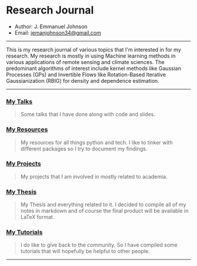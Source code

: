 # Research Journal

* Author: J. Emmanuel Johnson
* Email: jemanjohnson34@gmail.com

---

This is my research journal of various topics that I'm interested in for my research. My research is mostly in using Machine learning methods in various applications of remote sensing and climate sciences. The predominant algorithms of interest include kernel methods like Gaussian Processes (GPs) and Invertible Flows like Rotation-Based Iterative Gaussianization (RBIG) for density and dependence estimation.


---

<!-- ### [Project Webpages](projects/README.md) -->

### [**My Talks**](talks/README.md)

> Some talks that I have done along with code and slides.

### [**My Resources**](resources/README.md)

> My resources for all things python and tech. I like to tinker with different packages so I try to document my findings.


### [**My Projects**](projects/README.md)

> My projects that I am involved in mostly related to academia.


### [**My Thesis**](thesis/README.md)

> My Thesis and everything related to it. I decided to compile all of my notes in markdown and of course the final product will be available in LaTeX format.

### [**My Tutorials**](thesis/README.md)

> I do like to give back to the community. So I have compiled some tutorials that will hopefully be helpful to other people.


---
<!-- ## Topics

#### ML Concepts:

* Bayesian Methods
* Information Theory
* Sleeper Concepts
* Variational Inference

#### Kernel Methods:

* Basics
* Gradients and Sensitivity

#### Gaussian Processes:

* Vanilla
* Input Error Estimation
* Sparse GPs
* Variational GPs

#### Invertible Flows:

* Parametric Gaussianization
* Normalizing Flows (TODO)
* Generalized Divisive Normalization (TODO) -->
